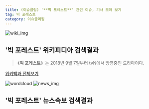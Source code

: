 ```yaml
---
title: (이슈클립) '**빅 포레스트**' 관련 이슈, 기사 모아 보기
tag: 빅 포레스트
category: 이슈클리핑
---
```

![wiki_img](https://user-images.githubusercontent.com/42597476/44503234-41136a80-a6d0-11e8-9071-6fc6418eafe4.png)
## **'**빅 포레스트**'** 위키피디아 검색결과
>《**빅 포레스트**》는 2018년 9월 7일부터 tvN에서 방영중인 드라마이다.

<a href="https://ko.wikipedia.org/wiki/빅 포레스트" target="_blank">위키백과 전체보기</a>

![wordcloud](https://s3.ap-northeast-2.amazonaws.com/lyrics101-wordcloud/2018-09-22-1537577337.png)
![news_img](https://user-images.githubusercontent.com/42597476/44507050-1206f400-a6e4-11e8-8d98-7ffbfebb353f.png)
## **'**빅 포레스트**'** 뉴스속보 검색결과

